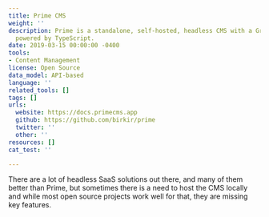 ```yaml
---
title: Prime CMS
weight: ''
description: Prime is a standalone, self-hosted, headless CMS with a GraphQL interface
  powered by TypeScript.
date: 2019-03-15 00:00:00 -0400
tools:
- Content Management
license: Open Source
data_model: API-based
language: ''
related_tools: []
tags: []
urls:
  website: https://docs.primecms.app
  github: https://github.com/birkir/prime
  twitter: ''
  other: ''
resources: []
cat_test: ''

---
```

There are a lot of headless SaaS solutions out there, and many of them better than Prime, but sometimes there is a need to host the CMS locally and while most open source projects work well for that, they are missing key features.